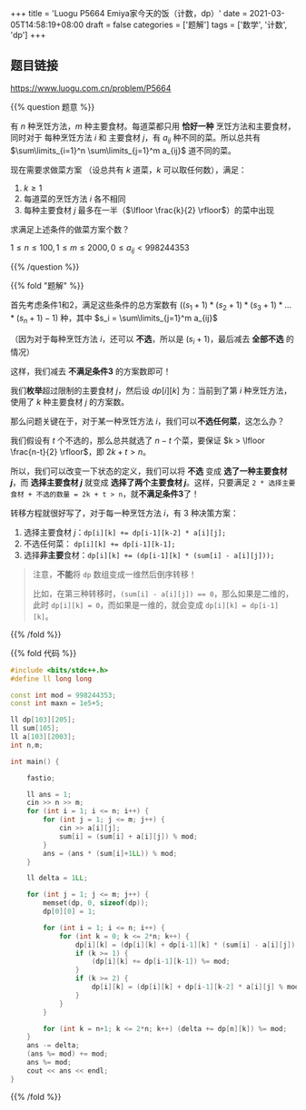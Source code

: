 +++
title = 'Luogu P5664 Emiya家今天的饭（计数，dp）'
date = 2021-03-05T14:58:19+08:00
draft = false
categories = ['题解']
tags = ['数学', '计数', 'dp']
+++

## 题目链接

https://www.luogu.com.cn/problem/P5664

{{% question 题意 %}}

有 $n$ 种烹饪方法，$m$ 种主要食材。每道菜都只用 **恰好一种** 烹饪方法和主要食材，同时对于 每种烹饪方法 $i$ 和 主要食材 $j$，有 $a_{ij}$ 种不同的菜。所以总共有 $\sum\limits_{i=1}^n \sum\limits_{j=1}^m a_{ij}$ 道不同的菜。

现在需要求做菜方案 （设总共有 $k$ 道菜，$k$ 可以取任何数），满足：

1. $k \geq 1$
2. 每道菜的烹饪方法 $i$ 各不相同
3. 每种主要食材 $j$ 最多在一半（$\lfloor \frac{k}{2} \rfloor$）的菜中出现

求满足上述条件的做菜方案个数？

$1 \leq n \leq 100, 1 \leq m \leq 2000, 0 \leq a_{ij} < 998244353$

{{% /question %}}

{{% fold "题解" %}}

首先考虑条件1和2，满足这些条件的总方案数有 $((s_1+1) * (s_2+1) * (s_3+1) * ... * (s_n+1) - 1)$ 种，其中 $s_i = \sum\limits_{j=1}^m a_{ij}$  

（因为对于每种烹饪方法 $i$，还可以 **不选**，所以是 $(s_i+1)$，最后减去 **全部不选** 的情况）

这样，我们减去 **不满足条件3** 的方案数即可！

我们**枚举**超过限制的主要食材 $j$，然后设 $dp[i][k]$ 为：当前到了第 $i$ 种烹饪方法，使用了 $k$ 种主要食材 $j$ 的方案数。

那么问题关键在于，对于某一种烹饪方法 $i$，我们可以**不选任何菜**，这怎么办？

我们假设有 $t$ 个不选的，那么总共就选了 $n-t$ 个菜，要保证 $k > \lfloor \frac{n-t}{2} \rfloor$，即 $2k + t > n$。

所以，我们可以改变一下状态的定义，我们可以将 **不选** 变成 **选了一种主要食材 $j$**，而 **选择主要食材 $j$** 就变成 **选择了两个主要食材 $j$**。这样，只要满足 `2 * 选择主要食材 + 不选的数量 = 2k + t > n`，就**不满足条件3**了！

转移方程就很好写了，对于每一种烹饪方法 $i$，有 $3$ 种决策方案：

1. 选择主要食材 $j$：`dp[i][k] += dp[i-1][k-2] * a[i][j];`
2. 不选任何菜： `dp[i][k] += dp[i-1][k-1];`
3. 选择**非主要**食材：`dp[i][k] += (dp[i-1][k] * (sum[i] - a[i][j]));`

> 注意，**不能**将 `dp` 数组变成一维然后倒序转移！
> 
> 比如，在第三种转移时，`(sum[i] - a[i][j]) == 0`，那么如果是二维的，此时 `dp[i][k] = 0`，而如果是一维的，就会变成 `dp[i][k] = dp[i-1][k]`。

{{% /fold %}}


{{% fold 代码 %}}

```cpp
#include <bits/stdc++.h>
#define ll long long

const int mod = 998244353;
const int maxn = 1e5+5;

ll dp[103][205];
ll sum[105];
ll a[103][2003];
int n,m; 

int main() {

    fastio;

    ll ans = 1;
    cin >> n >> m;
    for (int i = 1; i <= n; i++) {
        for (int j = 1; j <= m; j++) {
            cin >> a[i][j];
            sum[i] = (sum[i] + a[i][j]) % mod;
        }
        ans = (ans * (sum[i]+1LL)) % mod;
    }

    ll delta = 1LL;

    for (int j = 1; j <= m; j++) {
        memset(dp, 0, sizeof(dp));
        dp[0][0] = 1;

        for (int i = 1; i <= n; i++) {
            for (int k = 0; k <= 2*n; k++) {
                dp[i][k] = (dp[i][k] + dp[i-1][k] * (sum[i] - a[i][j]) % mod) % mod;
                if (k >= 1) {
                    (dp[i][k] += dp[i-1][k-1]) %= mod;
                }
                if (k >= 2) {
                    dp[i][k] = (dp[i][k] + dp[i-1][k-2] * a[i][j] % mod) % mod;
                }
            }
        }

        for (int k = n+1; k <= 2*n; k++) (delta += dp[n][k]) %= mod;
    }
    ans -= delta;
    (ans %= mod) += mod;
    ans %= mod;
    cout << ans << endl;
}
```
{{% /fold %}}